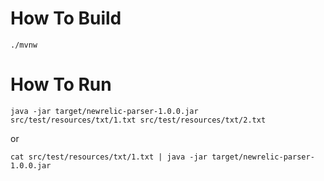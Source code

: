 # How To Build

```
./mvnw
```

# How To Run

```
java -jar target/newrelic-parser-1.0.0.jar src/test/resources/txt/1.txt src/test/resources/txt/2.txt
```

or

```
cat src/test/resources/txt/1.txt | java -jar target/newrelic-parser-1.0.0.jar
```
